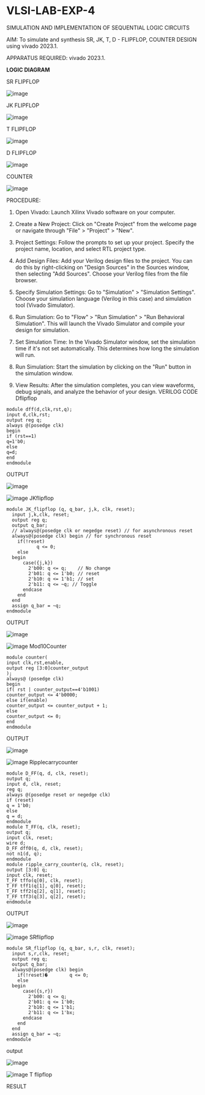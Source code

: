 # VLSI-LAB-EXP-4
SIMULATION AND IMPLEMENTATION OF SEQUENTIAL LOGIC CIRCUITS

AIM: 
 To simulate and synthesis SR, JK, T, D - FLIPFLOP, COUNTER DESIGN using vivado 2023.1.

APPARATUS REQUIRED:
vivado 2023.1.

**LOGIC DIAGRAM**

SR FLIPFLOP

![image](https://github.com/navaneethans/VLSI-LAB-EXP-4/assets/6987778/77fb7f38-5649-4778-a987-8468df9ea3c3)


JK FLIPFLOP

![image](https://github.com/navaneethans/VLSI-LAB-EXP-4/assets/6987778/1510e030-4ddc-42b1-88ce-d00f6f0dc7e6)

T FLIPFLOP

![image](https://github.com/navaneethans/VLSI-LAB-EXP-4/assets/6987778/7a020379-efb1-4104-85ee-439d660baa08)


D FLIPFLOP

![image](https://github.com/navaneethans/VLSI-LAB-EXP-4/assets/6987778/dda843c5-f0a0-4b51-93a2-eaa4b7fa8aa0)


COUNTER

![image](https://github.com/navaneethans/VLSI-LAB-EXP-4/assets/6987778/a1fc5f68-aafb-49a1-93d2-779529f525fa)


  
PROCEDURE:
1. Open Vivado: Launch Xilinx Vivado software on your computer.

2. Create a New Project: Click on "Create Project" from the welcome page or navigate through "File" > "Project" > "New".

3. Project Settings: Follow the prompts to set up your project. Specify the project name, location, and select RTL project type.

4. Add Design Files: Add your Verilog design files to the project. You can do this by right-clicking on "Design Sources" in the Sources window, then selecting "Add Sources". Choose your Verilog files from the file browser.

5. Specify Simulation Settings: Go to "Simulation" > "Simulation Settings". Choose your simulation language (Verilog in this case) and simulation tool (Vivado Simulator).

6. Run Simulation: Go to "Flow" > "Run Simulation" > "Run Behavioral Simulation". This will launch the Vivado Simulator and compile your design for simulation.

7. Set Simulation Time: In the Vivado Simulator window, set the simulation time if it's not set automatically. This determines how long the simulation will run.

8. Run Simulation: Start the simulation by clicking on the "Run" button in the simulation window.

9. View Results: After the simulation completes, you can view waveforms, debug signals, and analyze the behavior of your design.
VERILOG CODE
Dflipflop
~~~
module dff(d,clk,rst,q);
input d,clk,rst;
output reg q;
always @(posedge clk)
begin
if (rst==1)
q=1'b0;
else
q=d;
end
endmodule
~~~
OUTPUT

![image](https://github.com/Abitha-2004/VLSI-LAB-EXP-4/assets/161303006/46819139-6bbb-4391-949a-f01f77f4e97d)

![image](https://github.com/Abitha-2004/VLSI-LAB-EXP-4/assets/161303006/1e5cb39c-8964-4e6b-9a7c-157c2d41b043)
JKflipflop
~~~
module JK_flipflop (q, q_bar, j,k, clk, reset);  
  input j,k,clk, reset;
  output reg q;
  output q_bar;
  // always@(posedge clk or negedge reset) // for asynchronous reset
  always@(posedge clk) begin // for synchronous reset
    if(!reset)
           q <= 0;
    else 
  begin
      case({j,k})
        2'b00: q <= q;    // No change
        2'b01: q <= 1'b0; // reset
        2'b10: q <= 1'b1; // set
        2'b11: q <= ~q; // Toggle
      endcase
    end
  end
  assign q_bar = ~q;
endmodule
~~~
OUTPUT

![image](https://github.com/Abitha-2004/VLSI-LAB-EXP-4/assets/161303006/b5608b13-bbda-4afd-a37c-0a03020e9281)

![image](https://github.com/Abitha-2004/VLSI-LAB-EXP-4/assets/161303006/eabe32f4-9fab-4cd0-ada4-41323ba413a8)
Mod10Counter
~~~
module counter(
input clk,rst,enable,
output reg [3:0]counter_output
);
always@ (posedge clk)
begin 
if( rst | counter_output==4'b1001)
counter_output <= 4'b0000;
else if(enable)
counter_output <= counter_output + 1;
else
counter_output <= 0;
end
endmodule
~~~
OUTPUT

![image](https://github.com/Abitha-2004/VLSI-LAB-EXP-4/assets/161303006/e207e575-459a-4ed2-8517-b9c56d8dca18)

![image](https://github.com/Abitha-2004/VLSI-LAB-EXP-4/assets/161303006/fd964968-644a-4707-93ab-13373ec912bc)
Ripplecarrycounter
~~~
module D_FF(q, d, clk, reset);
output q;
input d, clk, reset;
reg q;
always @(posedge reset or negedge clk)
if (reset)
q = 1'b0;
else
q = d;
endmodule
module T_FF(q, clk, reset);
output q;
input clk, reset;
wire d;
D_FF dff0(q, d, clk, reset);
not n1(d, q); 
endmodule
module ripple_carry_counter(q, clk, reset);
output [3:0] q;
input clk, reset;
T_FF tffo(q[0], clk, reset);
T_FF tff1(q[1], q[0], reset);
T_FF tff2(q[2], q[1], reset);
T_FF tff3(q[3], q[2], reset);
endmodule
~~~
OUTPUT

![image](https://github.com/Abitha-2004/VLSI-LAB-EXP-4/assets/161303006/d9432b4e-3608-4d08-bab3-78fcfb957de9)

![image](https://github.com/Abitha-2004/VLSI-LAB-EXP-4/assets/161303006/b633f27c-12e7-4b03-aec4-a09577b318e7)
SRflipflop
~~~
module SR_flipflop (q, q_bar, s,r, clk, reset);
  input s,r,clk, reset;
  output reg q;
  output q_bar;
  always@(posedge clk) begin 
    if(!reset)�        q <= 0;
    else 
  begin
      case({s,r})
        2'b00: q <= q;    
        2'b01: q <= 1'b0; 
        2'b10: q <= 1'b1; 
        2'b11: q <= 1'bx; 
      endcase
    end
  end
  assign q_bar = ~q;
endmodule
~~~
output

![image](https://github.com/Abitha-2004/VLSI-LAB-EXP-4/assets/161303006/bc98c309-2fd4-4435-9d9e-638f491f2e7c)

![image](https://github.com/Abitha-2004/VLSI-LAB-EXP-4/assets/161303006/a558d65b-2f00-480f-b939-b3dde7b72183)
T flipflop









RESULT


